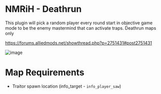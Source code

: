 # NMRiH - Deathrun
This plugin will pick a random player every round start in objective game mode to be the enemy mastermind that can activate traps. Deathrun maps only

https://forums.alliedmods.net/showthread.php?p=2751431#post2751431

![image](https://i.imgur.com/uyQ1axL.jpeg)

# Map Requirements
- Traitor spawn location (info_target - `info_player_saw`)
